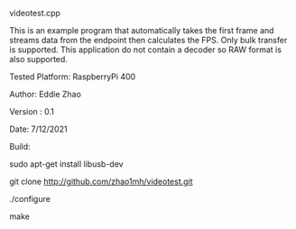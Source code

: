 videotest.cpp

This is an example program that automatically takes the first frame and streams data from the endpoint then calculates the FPS. Only bulk transfer is supported. This application do not contain a decoder so RAW format is also supported.

Tested Platform: RaspberryPi 400

Author:   Eddie Zhao

Version : 0.1

Date:     7/12/2021

Build:

sudo apt-get install libusb-dev

git clone http://github.com/zhao1mh/videotest.git

./configure

make



